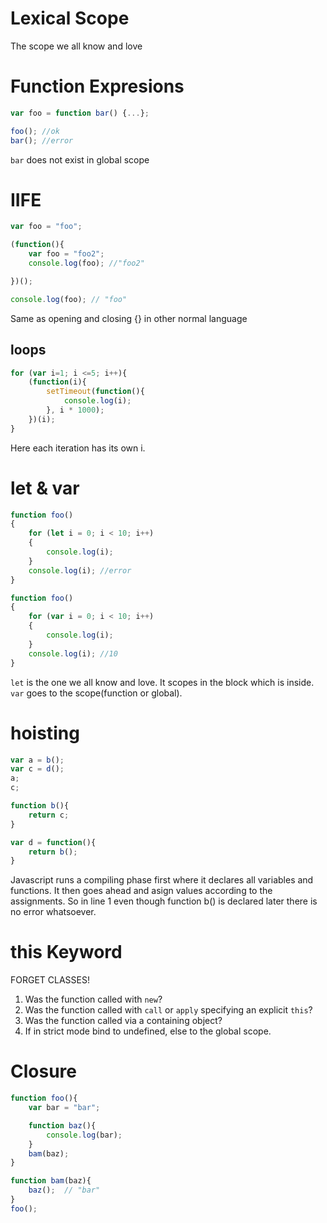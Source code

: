 # Lexical Scope
The scope we all know and love

# Function Expresions
```Javascript
var foo = function bar() {...};

foo(); //ok
bar(); //error
```
`bar` does not exist in global scope

# IIFE
```Javascript
var foo = "foo";

(function(){
    var foo = "foo2";
    console.log(foo); //"foo2"

})();

console.log(foo); // "foo"
```
Same as opening and closing {} in other normal language

## loops
```javascript
for (var i=1; i <=5; i++){
    (function(i){
        setTimeout(function(){
            console.log(i);
        }, i * 1000);
    })(i);
}
```
Here each iteration has its own i.

# let & var
```Javascript
function foo()
{
    for (let i = 0; i < 10; i++)
    {
        console.log(i);
    }
    console.log(i); //error
}
```

```Javascript
function foo()
{
    for (var i = 0; i < 10; i++)
    {
        console.log(i);
    }
    console.log(i); //10
}
```

`let` is the one we all know and love. It scopes in the block which is inside. `var` goes to the scope(function or global).

# hoisting
```Javascript
var a = b();
var c = d();
a;
c;

function b(){
    return c;
}

var d = function(){
    return b();
}
```
Javascript runs a compiling phase first where it declares all variables and functions. It then goes ahead and asign values according to the assignments. So in line 1 even though function b() is declared later there is no error whatsoever.

# this Keyword
FORGET CLASSES!
1. Was the function called with `new`?
2. Was the function called with `call` or `apply` specifying an explicit `this`?
3. Was the function called via a containing object?
4. If in strict mode bind to undefined, else to the global scope.

# Closure
```Javascript
function foo(){
    var bar = "bar";

    function baz(){
        console.log(bar);
    }
    bam(baz);
}

function bam(baz){
    baz();  // "bar"
}
foo();
```

# 
